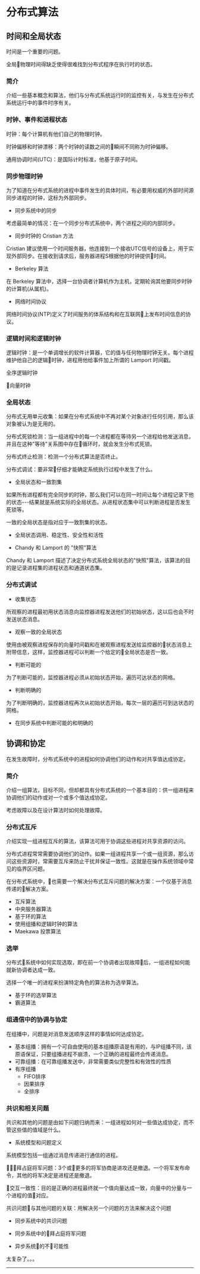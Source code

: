 #   分布式算法

##  时间和全局状态

时间是一个重要的问题。

全局物理时间得缺乏使得很难找到分布式程序在执行时的状态。

### 简介

介绍一些基本概念和算法，他们与分布式系统运行时的监控有关，与发生在分布式系统运行中的事件时序有关。

### 时钟、事件和进程状态

时钟：每个计算机有他们自己的物理时钟。

时钟偏移和时钟漂移：两个时钟的读数之间的瞬间不同称为时钟偏移。

通用协调时间(UTC)：是国际计时标准，他基于原子时间。

### 同步物理时钟

为了知道在分布式系统的进程中事件发生的具体时间，有必要用权威的外部时间源同步进程的时钟，这标为外部同步。

-   同步系统中的同步

考虑最简单的情况：在一个同步分布式系统中，两个进程之间的内部同步。

-   同步时钟的 Cristian 方法

Cristian 建议使用一个时间服务器，他连接到一个接收UTC信号的设备上，用于实现外部同步。在接收到请求后，服务器进程S根据他的时钟提供时间。

-   Berkeley 算法

在 Berkeley 算法中，选择一台协调者计算机作为主机，定期轮询其他要同步时钟的计算机(从属机)。

-   网络时间协议

网络时间协议(NTP)定义了时间服务的体系结构和在互联网上发布时间信息的协议。

### 逻辑时间和逻辑时钟

逻辑时钟：是一个单调增长的软件计算器，它的值与任何物理时钟无关。每个进程维护他自己的逻辑时钟，进程用他给事件加上所谓的 Lamport 时间戳。

全序逻辑时钟

向量时钟


### 全局状态

分布式无用单元收集：如果在分布式系统中不再对某个对象进行任何引用，那么该对象被认为是无用的。

分布式死锁检测：当一组进程中的每一个进程都在等待另一个进程给他发送消息，并且在这种"等待"关系图中存在循环时，就会发生分布式死锁。

分布式终止检测：检测一个分布式算法是否终止。

分布式调试：要非常仔细才能确定系统执行过程中发生了什么。

-   全局状态和一致割集

如果所有进程都有完全同步的时钟，那么我们可以在同一时间让每个进程记录下他的状态---结果就是系统实际的全局状态。从进程状态集中可以判断进程是否发生死锁等。

一致的全局状态是指对应于一致割集的状态。

-   全局状态调用、稳定性、安全性和活性

-   Chandy 和 Lamport 的 "快照"算法

Chandy 和 Lamport 描述了决定分布式系统全局状态的"快照"算法，该算法的目的是记录进程集的进程状态和通道状态集。

### 分布式调试

-   收集状态

所观察的进程最初用状态消息向监控器进程发送他们的初始状态，这以后也会不时发送状态消息。

-   观察一致的全局状态

使用由被观察进程保存的向量时间戳和在被观察进程发送给监控器的状态消息上附带信息，这样，监控器进程可以判断一个给定的全局状态是否一致。

-   判断可能的

为了判断可能的，监控器进程必须从初始状态开始，遍历可达状态的网格。

-   判断明确的

为了判断明确的，监控器进程再次从初始状态开始，每次一层的遍历可到达状态的网格。

-   在同步系统中判断可能的和明确的


##  协调和协定

在发生故障时，分布式系统中的进程如何协调他们的动作和对共享值达成协定。

### 简介

介绍一组算法，目标不同，但却都具有分布式系统的一个基本目的：供一组进程来协调他们的动作或对一个或多个值达成协定。

考虑故障以及在设计算法时如何处理故障。

### 分布式互斥

介绍实现一组进程互斥的算法，该算法可用于协调这些进程对共享资源的访问。

分布式进程常常需要协调他们的动作。如果一组进程共享一个或一组资源，那么访问这些资源时，常需要互斥来防止干扰并保证一致性。这就是在操作系统领域中常见的临界区问题。

在分布式系统中，也需要一个解决分布式互斥问题的解决方案：一个仅基于消息传递的解决方案。

-   互斥算法
-   中央服务器算法
-   基于环的算法
-   使用组播和逻辑时钟的算法
-   Maekawa 投票算法


### 选举

分布式系统中如何实现选取，即在前一个协调者出现故障后，一组进程如何能就新协调者达成一致。

选择一个唯一的进程来扮演特定角色的算法称为选举算法。

-   基于环的选举算法
-   霸道算法


### 组通信中的协调与协定

在组播中，问题是对消息发送顺序这样的事情如何达成协定。

-   基本组播：拥有一个可自由使用的基本组播原语是有用的，与IP组播不同，该原语保证，只要组播进程不崩溃，一个正确的进程最终会传递消息。
-   可靠组播：在可靠组播发送中，非常需要类似完整性和有效性的性质
-   有序组播
    -   FIFO排序
    -   因果排序
    -   全排序

### 共识和相关问题

共识和其他的问题是由如下问题归纳而来：一组进程如何对一些值达成协定，而不管这些值的值域是什么。

-   系统模型和问题定义

系统模型包括一组通过消息传递进行通信的进程。

拜占庭将军问题：3个或更多的将军协商是进攻还是撤退。一个将军发布命令，其他的将军决定是进程还是撤退。

交互一致性：目的是正确的进程最终就一个值向量达成一致，向量中的分量与一个进程的值对应。

共识问题与其他问题的关联：用解决另一个问题的方法来解决这个问题

-   同步系统中的共识问题

-   同步系统中的拜占庭将军问题

-   异步系统的不可能性

太复杂了。。。

----